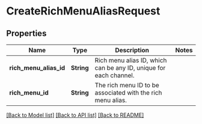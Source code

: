 # CreateRichMenuAliasRequest

## Properties

Name | Type | Description | Notes
------------ | ------------- | ------------- | -------------
**rich_menu_alias_id** | **String** | Rich menu alias ID, which can be any ID, unique for each channel. | 
**rich_menu_id** | **String** | The rich menu ID to be associated with the rich menu alias. | 

[[Back to Model list]](../README.md#documentation-for-models) [[Back to API list]](../README.md#documentation-for-api-endpoints) [[Back to README]](../README.md)


